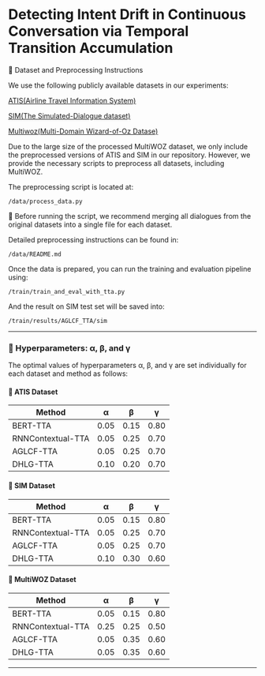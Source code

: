 # Detecting Intent Drift in Continuous Conversation via Temporal Transition Accumulation

📂 Dataset and Preprocessing Instructions

We use the following publicly available datasets in our experiments:

[ATIS(Airline Travel Information System)](https://github.com/howl-anderson/ATIS_dataset/)

[SIM(The Simulated-Dialogue dataset)](https://github.com/google-research-datasets/simulated-dialogue)

[Multiwoz(Multi-Domain Wizard-of-Oz Datase)](https://github.com/budzianowski/multiwoz/tree/master/data/MultiWOZ_2.2)

Due to the large size of the processed MultiWOZ dataset, we only include the preprocessed versions of ATIS and SIM in our repository. However, we provide the necessary scripts to preprocess all datasets, including MultiWOZ.

The preprocessing script is located at:

```
/data/process_data.py
```
📌 Before running the script, we recommend merging all dialogues from the original datasets into a single file for each dataset.

Detailed preprocessing instructions can be found in:
```
/data/README.md
```
Once the data is prepared, you can run the training and evaluation pipeline using:

```
/train/train_and_eval_with_tta.py
```

And the result on SIM test set will be saved into:
```
/train/results/AGLCF_TTA/sim
```

---

### 🔧 Hyperparameters: α, β, and γ

The optimal values of hyperparameters α, β, and γ are set individually for each dataset and method as follows:

#### 📘 ATIS Dataset

| Method            | α    | β    | γ    |
| ----------------- | ---- | ---- | ---- |
| BERT-TTA          | 0.05 | 0.15 | 0.80 |
| RNNContextual-TTA | 0.05 | 0.25 | 0.70 |
| AGLCF-TTA         | 0.05 | 0.25 | 0.70 |
| DHLG-TTA          | 0.10 | 0.20 | 0.70 |

#### 📗 SIM Dataset

| Method            | α    | β    | γ    |
| ----------------- | ---- | ---- | ---- |
| BERT-TTA          | 0.05 | 0.15 | 0.80 |
| RNNContextual-TTA | 0.05 | 0.25 | 0.70 |
| AGLCF-TTA         | 0.05 | 0.25 | 0.70 |
| DHLG-TTA          | 0.10 | 0.30 | 0.60 |

#### 📙 MultiWOZ Dataset

| Method            | α    | β    | γ    |
| ----------------- | ---- | ---- | ---- |
| BERT-TTA          | 0.05 | 0.15 | 0.80 |
| RNNContextual-TTA | 0.25 | 0.25 | 0.50 |
| AGLCF-TTA         | 0.05 | 0.35 | 0.60 |
| DHLG-TTA          | 0.05 | 0.35 | 0.60 |

---
